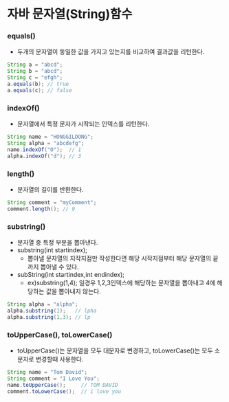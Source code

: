 # 자바 문자열(String)함수 

### equals()
- 두개의 문자열이 동일한 값을 가지고 있는지를 비교하여 결과값을 리턴한다.
```java
String a = "abcd";
String b = "abcd";
String c = "efgh";
a.equals(b); // true
a.equals(c); // false
```

### indexOf()
- 문자열에서 특정 문자가 시작되는 인덱스를 리턴한다.
```java
String name = "HONGGILDONG";
String alpha = "abcdefg";
name.indexOf("O");  // 1
alpha.indexOf("d"); // 3
```

### length()
- 문자열의 길이를 반환한다.
```java
String comment = "myComment";
comment.length(); // 9
```

### substring()
- 문자열 중 특정 부분을 뽑아낸다.
- substring(int startindex);
    - 뽑아낼 문자열의 지작지점만 작성한다면 해당 시작지점부터 해당 문자열의 끝까지 뽑아낼 수 있다.
- subString(int startindex,int endindex);
    - ex)substring(1,4); 일경우 1,2,3인덱스에 해당하는 문자열을 뽑아내고 4에 해당하는 값을 뽑아내지 않는다.
```java
String alpha = "alpha";
alpha.substring(1);   // lpha
alpha.substring(1,3); // lp
```

### toUpperCase(), toLowerCase()
- toUpperCase()는 문자열을 모두 대문자로 변경하고, toLowerCase()는 모두 소문자로 변경할때 사용한다.
```java
String name = "Tom David";
String comment = "I Love You";
name.toUpperCase();     // TOM DAVID
comment.toLowerCase();  // i love you
```